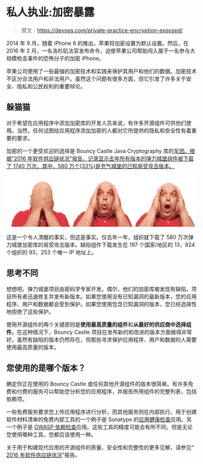 # 私人执业:加密暴露

> 原文：<https://devops.com/private-practice-encryption-exposed/>

2014 年 9 月，随着 iPhone 6 的推出，苹果将加密设置为默认设置。然后，在 2016 年 2 月，一名洛杉矶法官发布命令，迫使苹果公司帮助闯入属于一名参与大规模枪击事件的恐怖分子的加密 iPhone。

苹果公司使用了一些最强的加密技术和实践来保护其用户和他们的数据。加密技术不区分合法用户和非法用户。虽然这个问题有很多方面，但它引发了许多关于安全、隐私和公民权利的重要辩论。

## 躲猫猫

对于希望在应用程序中添加加密库的开发人员来说，有许多开源组件可供他们使用。当然，任何试图给应用程序添加加密的人都对它所提供的隐私和安全性有着重要的要求。

加密的一个更受欢迎的选择是 Bouncy Castle Java Cryptography 库的[军团。根据“2016 年软件供应链状况”报告，记录显示去年所有版本的弹力城堡组件被下载了 1740 万次。其中，580 万个(33%)是充气城堡的已知易受攻击版本。](https://www.bouncycastle.org)

![peekabo](img/f0298cfdcd8be5fdd0af7a0bb7b55fe6.png)

这是一个令人清醒的事实，但这是事实。仅去年一年，组织就下载了 580 万次弹力城堡加密库的易受攻击版本。缺陷组件下载发生在 197 个国家/地区的 13，824 个组织的 93，253 个唯一 IP 地址上。

## 思考不同

想想吧。弹力城堡项目由密码学专家开发。偶尔，他们的加密库被发现有缺陷，项目所有者迅速修复并发布新版本。如果您使用没有已知漏洞的最新版本，您的应用程序、用户和数据都会受到保护。如果您使用包含已知漏洞的版本，您已经选择性地拒绝了这些保护。

使用开源组件的两个关键原则是**使用最高质量的组件**和**从最好的供应商中选择组件**。在这种情况下，Bouncy Castle 项目在发布新的和改进的版本方面做得非常好。虽然有缺陷的版本仍然存在，但那些寻求保护应用程序、用户和数据的人需要使用最高质量的版本。

## 您使用的是哪个版本？

确定你正在使用的 Bouncy Castle 或任何其他开源组件的版本很简单。有许多免费和付费的服务可以帮助您分析您的应用程序，并报告所用组件的完整列表，包括依赖项。

一些免费服务要求您上传应用程序进行分析，而其他服务则在内部执行。用于创建软件材料清单的免费内部工具的一个例子是 Sonatype 的[应用健康检查](http://www.sonatype.com/download-application-health-check)应用。另一个例子是 [OWASP 依赖检查](https://www.owasp.org/index.php/OWASP_Dependency_Check)应用。这些工具的精度可能会有所不同，但是无论您使用哪种工具，您都应该使用一种。

关于用于构建现代应用的开源组件的质量、安全性和完整性的更多见解，请参见“ [2016 年软件供应链状况](http://www.sonatype.com/ssc2016)”报告。